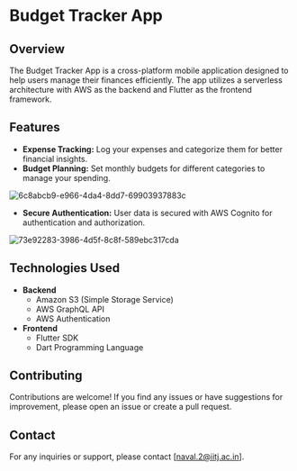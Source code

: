 # **Budget Tracker App**

## **Overview** 
The Budget Tracker App is a cross-platform mobile application designed to help users manage their finances efficiently. The app utilizes a serverless architecture with AWS as the backend and Flutter as the frontend framework.

## **Features**
* **Expense Tracking:** Log your expenses and categorize them for better financial insights.
* **Budget Planning:** Set monthly budgets for different categories to manage your spending.
  
![6c8abcb9-e966-4da4-8dd7-69903937883c](https://github.com/Naval1704/Budget-Tracker-App/assets/108187176/49f8f730-db8a-4bf0-b92c-81281851ccc2)

* **Secure Authentication:** User data is secured with AWS Cognito for authentication and authorization.

![73e92283-3986-4d5f-8c8f-589ebc317cda](https://github.com/Naval1704/Budget-Tracker-App/assets/108187176/1f78a540-847b-41b8-bc6d-cbb6f36ccd62)


## **Technologies Used**
* **Backend**
  * Amazon S3 (Simple Storage Service)
  * AWS GraphQL API
  * AWS Authentication
* **Frontend**
  * Flutter SDK
  * Dart Programming Language

## **Contributing**
Contributions are welcome! If you find any issues or have suggestions for improvement, please open an issue or create a pull request.

## **Contact**
For any inquiries or support, please contact [naval.2@iitj.ac.in].
